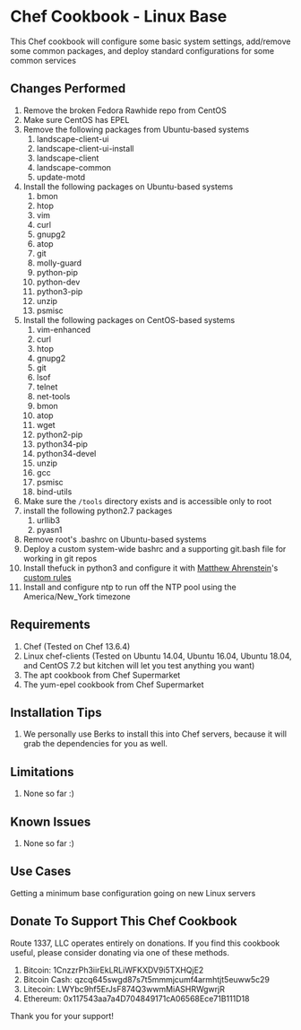 Chef Cookbook - Linux Base
==============
This Chef cookbook will configure some basic system settings, add/remove some common packages, and deploy standard configurations for some common services  

Changes Performed
------------
1. Remove the broken Fedora Rawhide repo from CentOS 
2. Make sure CentOS has EPEL
3. Remove the following packages from Ubuntu-based systems
    1. landscape-client-ui
    2. landscape-client-ui-install
    3. landscape-client
    4. landscape-common
    5. update-motd
4. Install the following packages on Ubuntu-based systems
    1. bmon
    2. htop
    3. vim
    4. curl
    5. gnupg2
    6. atop
    7. git
    8. molly-guard
    9. python-pip
    10. python-dev
    11. python3-pip
    12. unzip
    13. psmisc
5. Install the following packages on CentOS-based systems
    1. vim-enhanced
    2. curl
    3. htop
    4. gnupg2
    5. git
    6. lsof
    7. telnet
    8. net-tools
    9. bmon
    10. atop
    11. wget
    12. python2-pip
    13. python34-pip
    14. python34-devel
    15. unzip
    16. gcc
    17. psmisc
    18. bind-utils
6. Make sure the `/tools` directory exists and is accessible only to root
7. install the following python2.7 packages
    1. urllib3
    2. pyasn1
8. Remove root's .bashrc on Ubuntu-based systems
9. Deploy a custom system-wide bashrc and a supporting git.bash file for working in git repos
10. Install thefuck in python3 and configure it with [Matthew Ahrenstein](https://www.ahrenstein.com)'s [custom rules](https://github.com/ahrenstein/thefuck-rules)
11. Install and configure ntp to run off the NTP pool using the America/New_York timezone

Requirements
------------
1. Chef (Tested on Chef 13.6.4)
2. Linux chef-clients (Tested on Ubuntu 14.04, Ubuntu 16.04, Ubuntu 18.04, and CentOS 7.2 but kitchen will let you test anything you want)
3. The apt cookbook from Chef Supermarket
4. The yum-epel cookbook from Chef Supermarket

Installation Tips
------------

1. We personally use Berks to install this into Chef servers, because it will grab the dependencies for you as well.

Limitations
------------
 1. None so far :)

Known Issues
------------
1. None so far :)

Use Cases
------------
Getting a minimum base configuration going on new Linux servers 

Donate To Support This Chef Cookbook
------------
Route 1337, LLC operates entirely on donations. If you find this cookbook useful, please consider donating via one of these methods.

1. Bitcoin: 1CnzzrPh3iirEkLRLiWFKXDV9i5TXHQjE2
2. Bitcoin Cash: qzcq645swgd87s7t5mmmjcumf4armhtjt5euww5c29
3. Litecoin: LWYbc9hf5ErJsF874Q3wwmMiASHRWgwrjR
4. Ethereum: 0x117543aa7a4D704849171cA06568Ece71B111D18

Thank you for your support!
